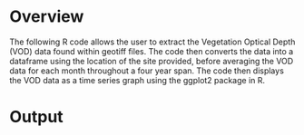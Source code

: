 # Overview
The following R code allows the user to extract the Vegetation Optical Depth (VOD) data found within geotiff files. The code then converts the data into a dataframe using the location of the site provided, before averaging the VOD data for each month throughout a four year span. The code then displays the VOD data as a time series graph using the ggplot2 package in R.

# Output
